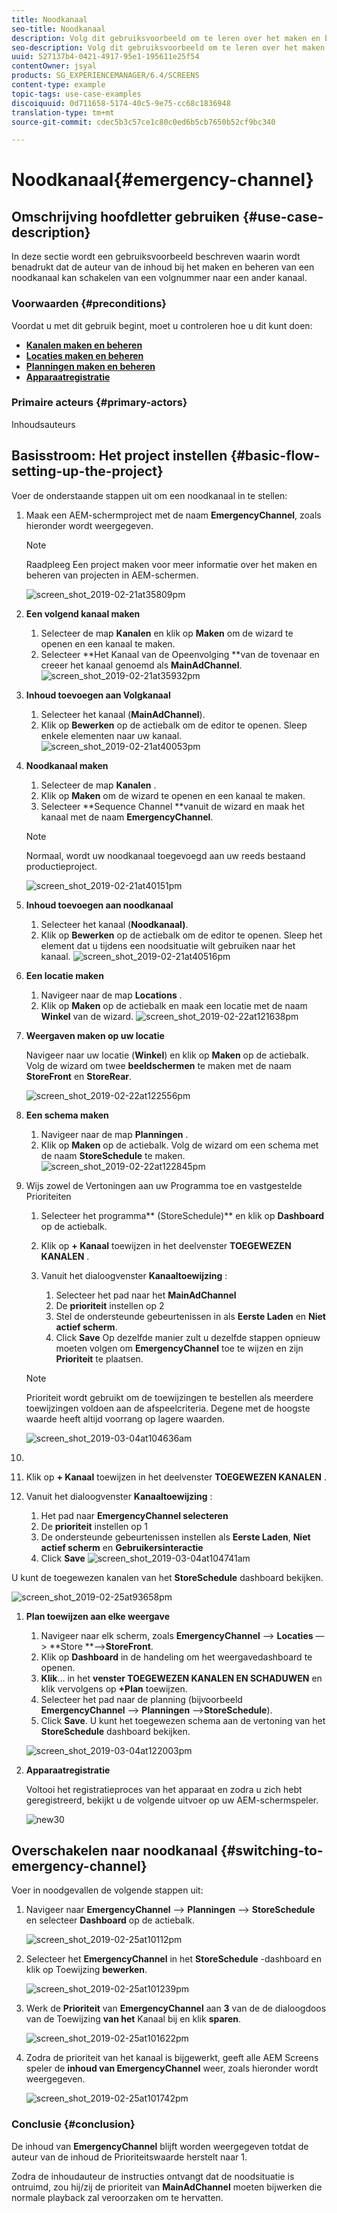```yaml
---
title: Noodkanaal
seo-title: Noodkanaal
description: Volg dit gebruiksvoorbeeld om te leren over het maken en beheren van een noodkanaal dat de auteur van de inhoud van een opeenvolgingskanaal kan overschakelen in het geval van een voorwaarde.
seo-description: Volg dit gebruiksvoorbeeld om te leren over het maken en beheren van een noodkanaal dat de auteur van de inhoud van een opeenvolgingskanaal kan overschakelen in het geval van een voorwaarde.
uuid: 527137b4-0421-4917-95e1-195611e25f54
contentOwner: jsyal
products: SG_EXPERIENCEMANAGER/6.4/SCREENS
content-type: example
topic-tags: use-case-examples
discoiquuid: 0d711658-5174-40c5-9e75-cc68c1836948
translation-type: tm+mt
source-git-commit: cdec5b3c57ce1c80c0ed6b5cb7650b52cf9bc340

---
```



# Noodkanaal{#emergency-channel}

## Omschrijving hoofdletter gebruiken {#use-case-description}

In deze sectie wordt een gebruiksvoorbeeld beschreven waarin wordt benadrukt dat de auteur van de inhoud bij het maken en beheren van een noodkanaal kan schakelen van een volgnummer naar een ander kanaal.

### Voorwaarden {#preconditions}

Voordat u met dit gebruik begint, moet u controleren hoe u dit kunt doen:

* **[Kanalen maken en beheren](/help/screens/managing-channels.md)**
* **[Locaties maken en beheren](/help/screens/managing-locations.md)**
* **[Planningen maken en beheren](/help/screens/managing-schedules.md)**
* **[Apparaatregistratie](/help/screens/device-registration.md)**

### Primaire acteurs {#primary-actors}

Inhoudsauteurs

## Basisstroom: Het project instellen {#basic-flow-setting-up-the-project}

Voer de onderstaande stappen uit om een noodkanaal in te stellen:

1. Maak een AEM-schermproject met de naam **EmergencyChannel**, zoals hieronder wordt weergegeven.

   >[!NOTE]
   >
   >Raadpleeg Een project maken voor meer informatie over het maken en beheren van projecten in AEM-schermen.

   ![screen_shot_2019-02-21at35809pm](assets/screen_shot_2019-02-21at35809pm.png)

1. **Een volgend kanaal maken**

   1. Selecteer de map **Kanalen** en klik op **Maken** om de wizard te openen en een kanaal te maken.
   1. Selecteer **Het Kanaal van de Opeenvolging **van de tovenaar en creeer het kanaal genoemd als **MainAdChannel**.
   ![screen_shot_2019-02-21at35932pm](assets/screen_shot_2019-02-21at35932pm.png)

1. **Inhoud toevoegen aan Volgkanaal**

   1. Selecteer het kanaal (**MainAdChannel**).
   1. Klik op **Bewerken** op de actiebalk om de editor te openen. Sleep enkele elementen naar uw kanaal.
   ![screen_shot_2019-02-21at40053pm](assets/screen_shot_2019-02-21at40053pm.png)

1. **Noodkanaal maken**

   1. Selecteer de map **Kanalen** .
   1. Klik op **Maken** om de wizard te openen en een kanaal te maken.
   1. Selecteer **Sequence Channel **vanuit de wizard en maak het kanaal met de naam **EmergencyChannel**.
   >[!NOTE]
   >
   >Normaal, wordt uw noodkanaal toegevoegd aan uw reeds bestaand productieproject.

   ![screen_shot_2019-02-21at40151pm](assets/screen_shot_2019-02-21at40151pm.png)

1. **Inhoud toevoegen aan noodkanaal**

   1. Selecteer het kanaal (**Noodkanaal)**.
   1. Klik op **Bewerken** op de actiebalk om de editor te openen. Sleep het element dat u tijdens een noodsituatie wilt gebruiken naar het kanaal.
   ![screen_shot_2019-02-21at40516pm](assets/screen_shot_2019-02-21at40516pm.png)

1. **Een locatie maken**

   1. Navigeer naar de map **Locations** .
   1. Klik op **Maken** op de actiebalk en maak een locatie met de naam **Winkel** van de wizard.
   ![screen_shot_2019-02-22at121638pm](assets/screen_shot_2019-02-22at121638pm.png)

1. **Weergaven maken op uw locatie**

   Navigeer naar uw locatie (**Winkel**) en klik op **Maken** op de actiebalk. Volg de wizard om twee **beeldschermen** te maken met de naam **StoreFront** en **StoreRear**.

   ![screen_shot_2019-02-22at122556pm](assets/screen_shot_2019-02-22at122556pm.png)

1. **Een schema maken**

   1. Navigeer naar de map **Planningen** .
   1. Klik op **Maken** op de actiebalk. Volg de wizard om een schema met de naam **StoreSchedule** te maken.
   ![screen_shot_2019-02-22at122845pm](assets/screen_shot_2019-02-22at122845pm.png)

1. Wijs zowel de Vertoningen aan uw Programma toe en vastgestelde Prioriteiten

   1. Selecteer het programma** (StoreSchedule)** en klik op **Dashboard** op de actiebalk.
   1. Klik op **+ Kanaal** toewijzen in het deelvenster **TOEGEWEZEN KANALEN** .
   1. Vanuit het dialoogvenster **Kanaaltoewijzing** :

      1. Selecteer het pad naar het **MainAdChannel**
      1. De **prioriteit** instellen op 2
      1. Stel de ondersteunde gebeurtenissen in als **Eerste Laden** en **Niet actief scherm**.
      1. Click **Save**
      Op dezelfde manier zult u dezelfde stappen opnieuw moeten volgen om **EmergencyChannel** toe te wijzen en zijn **Prioriteit** te plaatsen.
   >[!NOTE]
   >
   >Prioriteit wordt gebruikt om de toewijzingen te bestellen als meerdere toewijzingen voldoen aan de afspeelcriteria. Degene met de hoogste waarde heeft altijd voorrang op lagere waarden.

   ![screen_shot_2019-03-04at104636am](assets/screen_shot_2019-03-04at104636am.png)

1. 

   1. Klik op **+ Kanaal** toewijzen in het deelvenster **TOEGEWEZEN KANALEN** .
   1. Vanuit het dialoogvenster **Kanaaltoewijzing** :

      1. Het pad naar **EmergencyChannel selecteren**
      1. De **prioriteit** instellen op 1
      1. De ondersteunde gebeurtenissen instellen als **Eerste Laden**, **Niet actief scherm** en **Gebruikersinteractie**
      1. Click **Save**
   ![screen_shot_2019-03-04at104741am](assets/screen_shot_2019-03-04at104741am.png)

   U kunt de toegewezen kanalen van het **StoreSchedule** dashboard bekijken.

   ![screen_shot_2019-02-25at93658pm](assets/screen_shot_2019-02-25at93658pm.png)

1. **Plan toewijzen aan elke weergave**

   1. Navigeer naar elk scherm, zoals **EmergencyChannel** —> **Locaties** —> **Store **—>**StoreFront**.
   1. Klik op **Dashboard** in de handeling om het weergavedashboard te openen.
   1. **Klik**... in het **venster TOEGEWEZEN KANALEN EN SCHADUWEN** en klik vervolgens op **+Plan** toewijzen.
   1. Selecteer het pad naar de planning (bijvoorbeeld **EmergencyChannel** —> **Planningen** —>**StoreSchedule**).
   1. Click **Save**.
   U kunt het toegewezen schema aan de vertoning van het **StoreSchedule** dashboard bekijken.

   ![screen_shot_2019-03-04at122003pm](assets/screen_shot_2019-03-04at122003pm.png)

1. **Apparaatregistratie**

   Voltooi het registratieproces van het apparaat en zodra u zich hebt geregistreerd, bekijkt u de volgende uitvoer op uw AEM-schermspeler.

   ![new30](assets/new30.gif)

## Overschakelen naar noodkanaal {#switching-to-emergency-channel}

Voer in noodgevallen de volgende stappen uit:

1. Navigeer naar **EmergencyChannel** —> **Planningen** —> **StoreSchedule** en selecteer **Dashboard** op de actiebalk.

   ![screen_shot_2019-02-25at10112pm](assets/screen_shot_2019-02-25at101112pm.png)

1. Selecteer het **EmergencyChannel** in het **StoreSchedule** -dashboard en klik op Toewijzing **bewerken**.

   ![screen_shot_2019-02-25at101239pm](assets/screen_shot_2019-02-25at101239pm.png)

1. Werk de **Prioriteit** van **EmergencyChannel** aan **3** van de de dialoogdoos van de Toewijzing **van het** Kanaal bij en klik **sparen**.

   ![screen_shot_2019-02-25at101622pm](assets/screen_shot_2019-02-25at101622pm.png)

1. Zodra de prioriteit van het kanaal is bijgewerkt, geeft alle AEM Screens speler de **inhoud van EmergencyChannel** weer, zoals hieronder wordt weergegeven.

   ![screen_shot_2019-02-25at101742pm](assets/screen_shot_2019-02-25at101742pm.png)

### Conclusie {#conclusion}

De inhoud van **EmergencyChannel** blijft worden weergegeven totdat de auteur van de inhoud de Prioriteitswaarde herstelt naar 1.

Zodra de inhoudauteur de instructies ontvangt dat de noodsituatie is ontruimd, zou hij/zij de prioriteit van **MainAdChannel** moeten bijwerken die normale playback zal veroorzaken om te hervatten.
